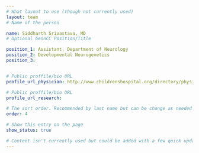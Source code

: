 ```yaml
---
# What layout to use (though not currently used)
layout: team
# Name of the person

name: Siddharth Srivastava, MD
# Optional GennCC Position/Title

position_1: Assistant, Department of Neurology
position_2: Developmental Neurogenetics
position_3:


# Public proffile/bio URL
profile_url_physician: http://www.childrenshospital.org/directory/physicians/s/siddharth-srivastava

# Public proffile/bio URL
profile_url_research:

# The sort order. Recommended by last name but can be change as needed
order: 4

# Show this entry on the page
show_status: true

# Content isn't currently used but could be added with a few quick updates if needed to allow for bios
---
```

